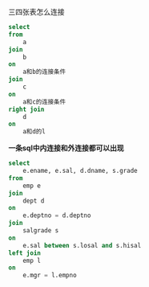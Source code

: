三四张表怎么连接

```sql
select
from
	a
join
	b
on
	a和b的连接条件
join
	c
on
	a和c的连接条件
right join
	d
on
	a和d的l
```

**一条sql中内连接和外连接都可以出现**



```sql
select 
	e.ename, e.sal, d.dname, s.grade
from
	emp e
join
	dept d
on
	e.deptno = d.deptno
join
	salgrade s
on 
	e.sal between s.losal and s.hisal
left join 
	emp l
on 
	e.mgr = l.empno
```

